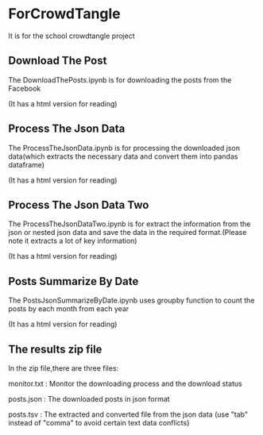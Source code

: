 # ForCrowdTangle
It is for the school crowdtangle project

## Download The Post

The DownloadThePosts.ipynb is for downloading the posts from the Facebook

(It has a html version for reading)

## Process The Json Data

The ProcessTheJsonData.ipynb is for processing the downloaded json data(which extracts the necessary data and convert them into pandas dataframe)

(It has a html version for reading)

## Process The Json Data Two

The ProcessTheJsonDataTwo.ipynb is for extract the information from the json or nested json data and save the data in the required format.(Please note it extracts a lot of key information)

(It has a html version for reading)

## Posts Summarize By Date

The PostsJsonSummarizeByDate.ipynb uses groupby function to count the posts by each month from each year

(It has a html version for reading)

## The results zip file

In the zip file,there are three files:

monitor.txt : Monitor the downloading process and the download status

posts.json : The downloaded posts in json format

posts.tsv : The extracted and converted file from the json data (use "tab" instead of "comma" to avoid certain text data conflicts)
